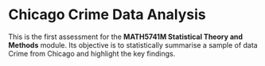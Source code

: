 # Chicago Crime Data Analysis
This is the first assessment for the **MATH5741M Statistical Theory and Methods** module. Its objective is to statistically summarise a sample of data Crime from Chicago and highlight the key findings.
